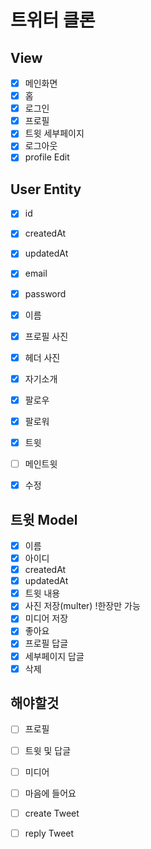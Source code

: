 # 트위터 클론

 ## View

- [x] 메인화면
- [x] 홈
- [x] 로그인
- [x] 프로필
- [x] 트윗 세부페이지
- [x] 로그아웃
- [x] profile Edit

 ## User Entity
 - [x] id
 - [x] createdAt
 - [x] updatedAt
 - [x] email
 - [x] password

 - [x] 이름
 - [x] 프로필 사진
 - [x] 헤더 사진
 - [x] 자기소개
 - [x] 팔로우
 - [x] 팔로워
 - [x] 트윗
 - [ ] 메인트윗
 - [x] 수정

 ## 트윗 Model
 - [x] 이름
 - [x] 아이디
 - [x] createdAt
 - [x] updatedAt
 - [x] 트윗 내용
 - [x] 사진 저장(multer) !한장만 가능
 - [x] 미디어 저장
 - [x] 좋아요
 - [x] 프로필 답글
 - [x] 세부페이지 답글
 - [x] 삭제

## 해야할것
 - [ ] 프로필  
 - [ ] 트윗 및 답글
 - [ ] 미디어
 - [ ] 마음에 들어요

 - [ ] create Tweet
 - [ ] reply Tweet